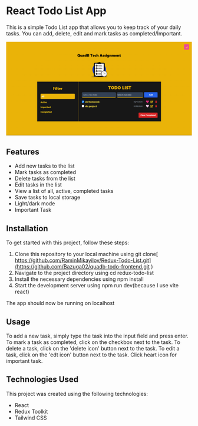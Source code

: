 # React Todo List App

This is a simple Todo List app that allows you to keep track of your daily tasks. You can add, delete, edit and mark tasks as completed/Important.

![Screenshot](screenshot.png)


## Features

- Add new tasks to the list
- Mark tasks as completed
- Delete tasks from the list
- Edit tasks in the list
- View a list of all, active, completed tasks
- Save tasks to local storage
- Light/dark mode
- Important Task

## Installation

To get started with this project, follow these steps:

1. Clone this repository to your local machine using git clone[ https://github.com/RaminMikayilov/Redux-Todo-List.git](https://github.com/Bazuga02/quadb-todo-frontend.git )
2. Navigate to the project directory using cd redux-todo-list
3. Install the necessary dependencies using npm install
4. Start the development server using npm run dev(because I use vite react)

The app should now be running on localhost

## Usage

To add a new task, simply type the task into the input field and press enter. To mark a task as completed, click on the checkbox next to the task. To delete a task, click on the 'delete icon' button next to the task. 
To edit a task, click on the 'edt icon' button next to the task. Click heart icon for important task.

## Technologies Used

This project was created using the following technologies:

- React
- Redux Toolkit
- Tailwind CSS




